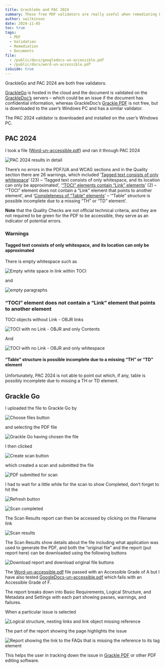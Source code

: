 ```yaml
---
title: GrackleGo and PAC 2024
summary: These free PDF validators are really useful when remediating PDFs
author: swilkinson
date: 2024-11-05
toc: true
tags:
  - PDF
  - Validation
  - Remediation
  - Documents
file:
  - /public/docs/googledocs-un-accessible.pdf
  - /public/docs/word-un-accessible.pdf
isGuide: true
---
```

GrackleGo and PAC 2024 are both free validators.

[GrackleGo](https://www.grackledocs.com/en/products-services/grackle-go/) is hosted in the cloud and the document is validated on the [GrackleDoc’s](https://www.grackledocs.com/en/) servers – which could be an issue if the document has confidential information, whereas GrackleDoc’s [Grackle PDF](https://www.grackledocs.com/en/products-services/grackle-pdf/) is not free, but is downloaded to the user’s Windows PC and has a similar validator. 

The PAC 2024 validator is downloaded and installed on the user’s Windows PC.

## PAC 2024

I took a file ([Word-un-accessible.pdf](/public/docs/word-un-accessible.pdf)) and ran it through PAC 2024

![PAC 2024 results in detail](src/guideImg/1-pac-2024.png)

There’s no errors in the PDF/UA and WCAG sections and in the Quality section there are 26 warnings, which included ’[Tagged text consists of only whitespace](https://pac.pdf-accessibility.org/en/resources/pac-2024-quality-checks/tagged-text-consists-only-of-whitespace)’ (23) – ‘Tagged text consists of only whitespace, and its location can only be approximated’, ‘[“TOCI” elements contain “Link” elements](https://pac.pdf-accessibility.org/en/resources/pac-2024-quality-checks/toci-elements-contain-link-elements)’ (2) – ‘“TOCI” element does not contain a “Link” element that points to another element’, and ‘[Completeness of “Table” elements](https://pac.pdf-accessibility.org/en/resources/pac-2024-quality-checks/completeness-of-table-elements)’ – ‘“Table” structure is possible incomplete due to a missing “TH” or “TD” element’.

**Note** that the Quality Checks are not official technical criteria, and they are not required to be green for the PDF to be accessible, they serve as an indicator of potential errors.

### Warnings

#### Tagged text consists of only whitespace, and its location can only be approximated

There is empty whitespace such as 

![Empty white space in link within TOCI](src/guideImg/2-toci-whitespace.png)

and 

![empty paragraphs](src/guideImg/3-empty-paragraph.png)

### “TOCI” element does not contain a “Link” element that points to another element

TOCI objects without Link - OBJR links

![TOCI with no Link - OBJR and only Contents](src/guideImg/4-toci-without-link.png)

And

![TOCI with no Link - OBJR and only whitespace](src/guideImg/5-toci-without-link.png)

#### “Table” structure is possible incomplete due to a missing “TH” or “TD” element

Unfortunately, PAC 2024 is not able to point out which, if any, table is possibly incomplete due to missing a TH or TD element.

## Grackle Go

I uploaded the file to Grackle Go by 

![Choose files button](src/guideImg/5.5-choose-files.png)

and selecting the PDF file

![Grackle Go having chosen the file](src/guideImg/6-grackle-go.png)

I then clicked 

![Create scan button](src/guideImg/7-create-scan.png)

 which created a scan and submitted the file

![PDF submitted for scan](src/guideImg/8-submitted.png)

I had to wait for a little while for the scan to show Completed, don’t forget to hit the 

![Refresh button](src/guideImg/8.5-refresh.png)

![Scan completed](src/guideImg/9-completed.png)

The Scan Results report can then be accessed by clicking on the Filename link

![Scan results](src/guideImg/10-scan-results.png)

The Scan Results show details about the file including what application was used to generate the PDF, and both the “original file” and the report (put report here) can be downloaded using the following buttons

![Download report and download original file buttons](src/guideImg/11-download.png)

The [Word-un-accessible.pdf](/public/docs/word-un-accessible.pdf) file passed with an Accessible Grade of A but I have also tested [GoogleDocs-un-accessible.pdf](/public/docs/googledocs-un-accessible.pdf) which fails with an Accessible Grade of F.

The report breaks down into Basic Requirements, Logical Structure, and Metadata and Settings with each part showing passes, warnings, and failures. 

When a particular issue is selected

![Logical structure, nesting links and link object missing reference](src/guideImg/12-logical-structure.png)

The part of the report showing the page highlights the issue

![Report showing the link to the FAQs that is missing the reference to its tag element](src/guideImg/13-highlighted-issue.png)

This helps the user in tracking down the issue in [Grackle PDF](https://www.grackledocs.com/en/products-services/grackle-pdf/) or other PDF editing software.
